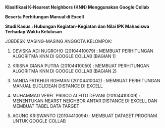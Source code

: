 **Klasifikasi K-Nearest Neighbors (KNN) Menggunakan Google Collab**

**Beserta Perhitungan Manual di Excell**

**Studi Kasus : Hubungan Kegiatan-Kegiatan dan Nilai IPK Mahasiswa Terhadap Waktu Kelulusan**

JOBDESK MASING-MASING ANGGOTA KELOMPOK:

1. DEVISKA ADI NUGROHO (20104410079) :
MEMBUAT PERHITUNGAN ALGORITMA KNN DI GOOGLE COLLAB (BAGIAN 1)

2. KRISNA GIANA PUTRA (20104410050) :
MEMBUAT PERHITUNGAN ALGORITMA KNN DI GOOGLE COLLAB (BAGIAN 2)

3. NANDA FATKHUR ROHMAN (20104410042) :
MEMBUAT PERHITUNGAN MANUAL EUCLIDEAN DISTANCE DI EXCELL

4. MUHAMMAD VEREL PRISCO ALFITO DEVANI (20104410009) :
MENENTUKAN NEARST NEIGHBOR ANTAR DISTANCE DI EXCELL DAN MEMBUAT TABEL DATA TARGET

5. AGUNG KRISWANTO (20104410094) :
MEMBUAT DATASET PROGRAM UNTUK GOOGLE COLLAB
